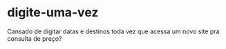 # digite-uma-vez
Cansado de digitar datas e destinos toda vez que acessa um novo site pra consulta de preço?
